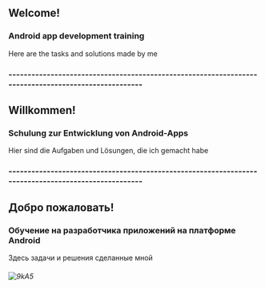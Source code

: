 ## Welcome!
### Android app development training
Here are the tasks and solutions made by me
### ----------------------------------------------------------------------------------------------------
## Willkommen!
### Schulung zur Entwicklung von Android-Apps
Hier sind die Aufgaben und Lösungen, die ich gemacht habe
### ----------------------------------------------------------------------------------------------------
## Добро пожаловать!
### Обучение на разработчика приложений на платформе Android
Здесь задачи и решения сделанные мной
###### ![9kA5](https://user-images.githubusercontent.com/69854595/201448079-28d50386-1f7c-4be5-a5d8-669d58fbc179.gif)
